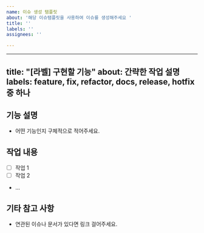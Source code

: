 ```yaml
---
name: 이슈 생성 탬플릿
about: '해당 이슈탬플릿을 사용하여 이슈를 생성해주세요 '
title: ''
labels: ''
assignees: ''

---
```


---
title: "[라벨] 구현할 기능"
about: 간략한 작업 설명
labels: feature, fix, refactor, docs, release, hotfix 중 하나
---

## 기능 설명
- 어떤 기능인지 구체적으로 적어주세요.

## 작업 내용
- [ ] 작업 1
- [ ] 작업 2
- ...

## 기타 참고 사항
- 연관된 이슈나 문서가 있다면 링크 걸어주세요.
